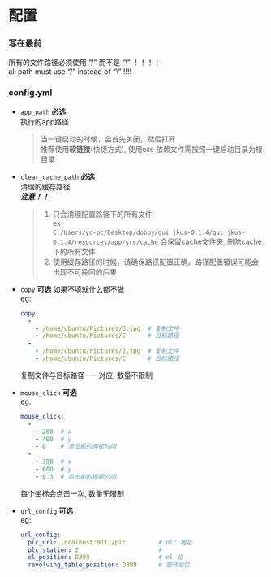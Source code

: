 # 配置
### 写在最前
所有的文件路径必须使用 “/” 而不是 “\” ！！！！  
all path must use “/” instead of “\”  !!!!

### config.yml  
- `app_path` **必选**  
    执行的app路径
    > 当一键启动的时候，会首先关闭，然后打开  
    > 推荐使用**软链接**(快捷方式), 使用exe 依赖文件需按照一键启动目录为根目录
- `clear_cache_path`  **必选**  
    清理的缓存路径  
    ***注意！！***
    > 1. 只会清理配置路径下的所有文件  
        ex:   
        `C:/Users/yc-pc/Desktop/dobby/gui_jkus-0.1.4/gui_jkus-0.1.4/resources/app/src/cache` 会保留cache文件夹, 删除cache下的所有文件  
    > 2. 使用缓存路径的时候，请确保路径配置正确。路径配置错误可能会出现不可挽回的后果
- `copy` **可选** 如果不填就什么都不做  
    eg:
    ```yaml
    copy:
      -
        - /home/ubuntu/Pictures/3.jpg  # 复制文件
        - /home/ubuntu/Pictures/C      # 目标路径
      - 
        - /home/ubuntu/Pictures/2.jpg  # 复制文件
        - /home/ubuntu/Pictures/C      # 目标路径
    ```
    复制文件与目标路径一一对应, 数量不限制
    
- `mouse_click` **可选**  
    eg:
    ```yaml
    mouse_click:
      -
        - 200  # x
        - 400  # y
        - 0    # 点击前的停顿时间
      - 
        - 300  # x
        - 600  # y
        - 0.3  # 点击前的停顿时间
    ```
    每个坐标会点击一次, 数量无限制
    
- `url_config`  **可选**  
    eg:
    ```yaml
    url_config:
      plc_url: localhost:9111/plc         # plc 地址
      plc_station: 2                      # 
      el_position: D399                   # el 位
      revolving_table_position: D399      # 旋转台位
    ```
    
